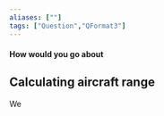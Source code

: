 ```yaml
---
aliases: [""]
tags: ["Question","QFormat3"]
---
```


#### How would you go about
## Calculating aircraft range
We